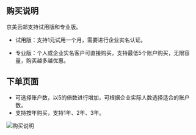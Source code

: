 ## 购买说明

京美云邮支持试用版和专业版。

- 试用版：支持1元试用一个月，需要进行企业实名认证。

- 专业版：个人或企业实名客户可直接购买，支持最低5个账户购买，无限容量，购买越多越优惠。


## 下单页面

- 可选择账户数，以5的倍数进行增加，可根据企业实际人数选择适合的账户数。
- 支持按年购买，支持1年、2年、3年。

![购买说明](https://img1.jcloudcs.com/cn/image/jdcloud-mail/%E8%B4%AD%E4%B9%B0%E8%AF%B4%E6%98%8E.png)





